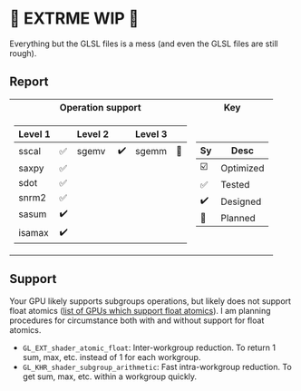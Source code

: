# 🚧 EXTRME WIP 🚧

Everything but the GLSL files is a mess (and even the GLSL files are still rough).

## Report

<table>
<tr><th>Operation support</th><th>Key</th></tr>
<tr><td>

Level 1 |  | Level 2 |  | Level 3 |  |
--- | --- | --- | --- | --- | --- |
sscal | ✅ | sgemv | ✔️ | sgemm | 📅 |
saxpy | ✅ |  |   |   |   | 
sdot | ✅ |  |   |   |   | 
snrm2 | ✅ |  |   |   |   | 
sasum | ✔️ |  |   |   |   |
isamax | ✔️ |  |   |   |   | 

</td><td>

Sy | Desc
--- | ---
☑️ | Optimized
✅ | Tested
✔️ | Designed
📅 | Planned

</td></tr> </table>

## Support

Your GPU likely supports subgroups operations, but likely does not support float atomics ([list of GPUs which support float atomics](https://vulkan.gpuinfo.org/listdevicescoverage.php?extension=VK_EXT_shader_atomic_float)). I am planning procedures for circumstance both with and without support for float atomics.

- `GL_EXT_shader_atomic_float`: Inter-workgroup reduction. To return 1 sum, max, etc. instead of 1 for each workgroup.
- `GL_KHR_shader_subgroup_arithmetic`: Fast intra-workgroup reduction. To get sum, max, etc. within a workgroup quickly.
